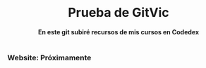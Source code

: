 <div align="center">
  <br>
  <h1>Prueba de GitVic</h1>
  <strong>En este git subiré recursos de mis cursos en Codedex</strong>
</div>
<br>



### Website: Próximamente